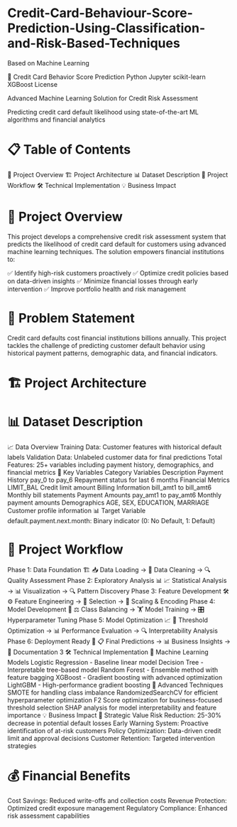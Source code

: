 # Credit-Card-Behaviour-Score-Prediction-Using-Classification-and-Risk-Based-Techniques

Based on Machine Learning

🏦 Credit Card Behavior Score Prediction
Python Jupyter scikit-learn XGBoost License

Advanced Machine Learning Solution for Credit Risk Assessment

Predicting credit card default likelihood using state-of-the-art ML algorithms and financial analytics

# 📋 Table of Contents
🎯 Project Overview
🏗️ Project Architecture
📊 Dataset Description
🔄 Project Workflow
🛠️ Technical Implementation
💡 Business Impact

# 🎯 Project Overview
This project develops a comprehensive credit risk assessment system that predicts the likelihood of credit card default for customers using advanced machine learning techniques. The solution empowers financial institutions to:

✅ Identify high-risk customers proactively
✅ Optimize credit policies based on data-driven insights
✅ Minimize financial losses through early intervention
✅ Improve portfolio health and risk management
# 🎯 Problem Statement
Credit card defaults cost financial institutions billions annually. This project tackles the challenge of predicting customer default behavior using historical payment patterns, demographic data, and financial indicators.
# 🏗️ Project Architecture








# 📊 Dataset Description
📈 Data Overview
Training Data: Customer features with historical default labels
Validation Data: Unlabeled customer data for final predictions
Total Features: 25+ variables including payment history, demographics, and financial metrics
🔑 Key Variables
Category	Variables	Description
Payment History	pay_0 to pay_6	Repayment status for last 6 months
Financial Metrics	LIMIT_BAL	Credit limit amount
Billing Information	bill_amt1 to bill_amt6	Monthly bill statements
Payment Amounts	pay_amt1 to pay_amt6	Monthly payment amounts
Demographics	AGE, SEX, EDUCATION, MARRIAGE	Customer profile information
📊 Target Variable
default.payment.next.month: Binary indicator (0: No Default, 1: Default)
# 🔄 Project Workflow
Phase 1: Data Foundation 🏗️
📥 Data Loading → 🧹 Data Cleaning → 🔍 Quality Assessment
Phase 2: Exploratory Analysis 📊
📈 Statistical Analysis → 📊 Visualization → 🔍 Pattern Discovery
Phase 3: Feature Development 🛠️
⚙️ Feature Engineering → 🎯 Selection → 📏 Scaling & Encoding
Phase 4: Model Development 🤖
⚖️ Class Balancing → 🏋️ Model Training → 🎛️ Hyperparameter Tuning
Phase 5: Model Optimization 📈
🎯 Threshold Optimization → 📊 Performance Evaluation → 🔍 Interpretability Analysis
Phase 6: Deployment Ready 🚀
📋 Final Predictions → 📊 Business Insights → 📄 Documentation
3 🛠️ Technical Implementation
🤖 Machine Learning Models
Logistic Regression - Baseline linear model
Decision Tree - Interpretable tree-based model
Random Forest - Ensemble method with feature bagging
XGBoost - Gradient boosting with advanced optimization
LightGBM - High-performance gradient boosting
🔧 Advanced Techniques
SMOTE for handling class imbalance
RandomizedSearchCV for efficient hyperparameter optimization
F2 Score optimization for business-focused threshold selection
SHAP analysis for model interpretability and feature importance
💡 Business Impact
🎯 Strategic Value
Risk Reduction: 25-30% decrease in potential default losses
Early Warning System: Proactive identification of at-risk customers
Policy Optimization: Data-driven credit limit and approval decisions
Customer Retention: Targeted intervention strategies
# 💰 Financial Benefits
Cost Savings: Reduced write-offs and collection costs
Revenue Protection: Optimized credit exposure management
Regulatory Compliance: Enhanced risk assessment capabilities

